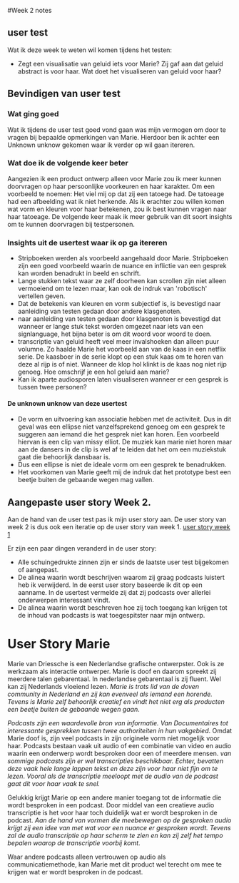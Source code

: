 #Week 2 notes

## user test

Wat ik deze week te weten wil komen tijdens het testen:
- Zegt een visualisatie van geluid iets voor Marie? Zij gaf aan dat geluid abstract is voor haar. Wat doet het visualiseren van geluid voor haar?

## Bevindigen van user test

### Wat ging goed
Wat ik tijdens de user test goed vond gaan was mijn vermogen om door te vragen bij bepaalde opmerkingen van Marie. Hierdoor ben ik achter een Unknown unknow gekomen waar ik verder op wil gaan itereren.

### Wat doe ik de volgende keer beter
Aangezien ik een product ontwerp alleen voor Marie zou ik meer kunnen doorvragen op haar persoonlijke voorkeuren en haar karakter.
Om een voorbeeld te noemen: Het viel mij op dat zij een tatoege had. De tatoeage had een afbeelding wat ik niet herkende. Als ik erachter zou willen komen wat vorm en kleuren voor haar betekenen, zou ik best kunnen vragen naar haar tatoeage. De volgende keer maak ik meer gebruik van dit soort insights om te kunnen doorvragen bij testpersonen.

### Insights uit de usertest waar ik op ga itereren

- Stripboeken  werden als voorbeeld aangehaald door Marie. Stripboeken zijn een goed voorbeeld waarin de nuance en inflictie van een gesprek kan worden benadrukt in beeld en schrift.
- Lange stukken tekst waar ze zelf doorheen kan scrollen zijn niet alleen vermoeiend om te lezen maar, kan ook de indruk van 'robotisch' vertellen geven.
- Dat de betekenis van kleuren en vorm subjectief is, is bevestigd naar aanleiding van testen gedaan door andere klasgenoten.
- naar aanleiding van testen gedaan door klasgenoten is bevestigd dat wanneer er lange stuk tekst worden omgezet naar iets van een signlanguage, het bijna beter is om dit woord voor woord te doen.
- transcriptie van geluid heeft veel meer invalshoeken dan alleen puur volumne. Zo haalde Marie het voorbeeld aan van de kaas in een netflix serie. De kaasboer in de serie klopt op een stuk kaas om te horen van deze al rijp is of niet. Wanneer de klop hol klinkt is de kaas nog niet rijp genoeg. Hoe omschrijf je een hol geluid aan marie?
- Kan ik aparte audiosporen laten visualiseren wanneer er een gesprek is tussen twee personen?

#### De unknown unknow van deze usertest
- De vorm en uitvoering kan associatie hebben met de activiteit. Dus in dit geval was een ellipse niet vanzelfsprekend genoeg om een gesprek te suggeren aan iemand die het gesprek niet kan horen. Een voorbeeld hiervan is een clip van missy elliot. De muziek kan marie niet horen maar aan de dansers in de clip is wel af te leiden dat het om een muziekstuk gaat die behoorlijk dansbaar is.
- Dus een ellipse is niet de ideale vorm om een gesprek te benadrukken.
- Het voorkomen van Marie geeft mij de indruk dat het prototype best een beetje buiten de gebaande wegen mag vallen.

## Aangepaste user story Week 2.
Aan de hand van de user test pas ik mijn user story aan. De user story van week 2 is dus ook een iteratie op de user story van week 1.
[user story week 1]("week1Notes.md")

Er zijn een paar dingen veranderd in de user story:
- Alle schuingedrukte zinnen zijn er sinds de laatste user test bijgekomen of aangepast.
- De alinea waarin wordt beschrijven waarom zij graag podcasts luistert heb ik verwijderd. In de eerst user story baseerde ik dit op een aanname. In de usertest vermelde zij dat zij podcasts over allerlei onderwerpen interessant vindt.
- De alinea waarin wordt beschreven hoe zij toch toegang kan krijgen tot de inhoud van podcasts is wat toegespitster naar mijn ontwerp.


# User Story Marie

Marie van Driessche is een Nederlandse grafische ontwerpster. Ook is ze werkzaam als interactie ontwerper.
Marie is doof en daarom spreekt zij meerdere talen gebarentaal. In nederlandse gebarentaal is zij fluent.
Wel kan zij Nederlands vloeiend lezen. _Marie is trots lid van de doven community in Nederland en zij kan evenveel als iemand een horende._
_Tevens is Marie zelf behoorlijk creatief en vindt het niet erg als producten een beetje buiten de gebaande wegen gaan_.

_Podcasts zijn een waardevolle bron van informatie. Van Documentaires tot interessante gesprekken tussen twee authoriteiten in hun vakgebied_. Omdat Marie doof is, zijn veel podcasts in zijn originele vorm niet mogelijk voor haar. Podcasts bestaan vaak uit audio of een combinatie van video en audio waarin een onderwerp wordt besproken door een of meerdere mensen. _van sommige podcasts zijn er wel transcripties beschikbaar._
_Echter, bevatten deze vaak hele lange lappen tekst en deze zijn voor haar niet fijn om te lezen_. _Vooral als de transcriptie meeloopt met de audio van de podcast gaat dit voor haar vaak te snel._

Gelukkig krijgt Marie op een andere manier toegang tot de informatie die wordt besproken in een podcast.
Door middel van een creatieve audio transcriptie is het voor haar toch duidelijk wat er wordt besproken in de podcast. _Aan de hand van vormen die meebewegen op de gesproken audio krijgt zij een idee van met wat voor een nuance er gesproken wordt._ _Tevens zal de audio transcriptie op haar scherm te zien en kan zij zelf het tempo bepalen waarop de transcriptie voorbij komt_.

Waar andere podcasts alleen vertrouwen op audio als communicatiemethode, kan Marie met dit product wel terecht om mee te krijgen wat er wordt besproken in de podcast.







